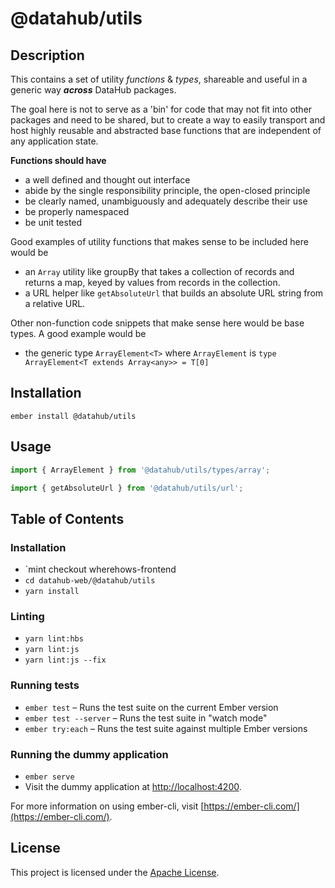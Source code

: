 # @datahub/utils

## Description

This contains a set of utility _functions_ & _types_, shareable and useful in a generic way **_across_** DataHub packages.

The goal here is not to serve as a 'bin' for code that may not fit into other packages and need to be shared, but to create a way to easily transport and host highly reusable and abstracted base functions that are independent of any application state.

**Functions should have**

- a well defined and thought out interface
- abide by the single responsibility principle, the open-closed principle
- be clearly named, unambiguously and adequately describe their use
- be properly namespaced
- be unit tested

Good examples of utility functions that makes sense to be included here would be

- an `Array` utility like groupBy that takes a collection of records and returns a map, keyed by values from records in the collection.
- a URL helper like `getAbsoluteUrl` that builds an absolute URL string from a relative URL.

Other non-function code snippets that make sense here would be base types.
A good example would be

- the generic type `ArrayElement<T>` where `ArrayElement` is `type ArrayElement<T extends Array<any>> = T[0]`

## Installation

```
ember install @datahub/utils
```

## Usage

```typescript
import { ArrayElement } from '@datahub/utils/types/array';

import { getAbsoluteUrl } from '@datahub/utils/url';
```

## Table of Contents

### Installation

- `mint checkout wherehows-frontend
- `cd datahub-web/@datahub/utils`
- `yarn install`

### Linting

- `yarn lint:hbs`
- `yarn lint:js`
- `yarn lint:js --fix`

### Running tests

- `ember test` – Runs the test suite on the current Ember version
- `ember test --server` – Runs the test suite in "watch mode"
- `ember try:each` – Runs the test suite against multiple Ember versions

### Running the dummy application

- `ember serve`
- Visit the dummy application at [http://localhost:4200](http://localhost:4200).

For more information on using ember-cli, visit [https://ember-cli.com/](https://ember-cli.com/).

## License

This project is licensed under the [Apache License](LICENSE.md).
